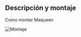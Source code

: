 ## Descripción y montaje 

Como montar Maqueen

![Montaje](https://www.youtube.com/watch?v=_sAHwsOEKsg)
